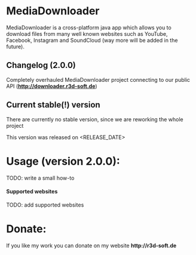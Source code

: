 # MediaDownloader

MediaDownloader is a cross-platform java app which allows you to download files from many well known websites such as YouTube, Facebook, Instagram and SoundCloud (way more will be added in the future).

## Changelog (2.0.0)

Completely overhauled MediaDownloader project connecting to our public API (__http://downloader.r3d-soft.de__)

## Current stable(!) version

There are currently no stable version, since we are reworking the whole project

This version was released on <RELEASE_DATE>

# Usage (version 2.0.0):

TODO: write a small how-to

#### Supported websites

TODO: add supported websites

# Donate:
If you like my work you can donate on my website __http://r3d-soft.de__

